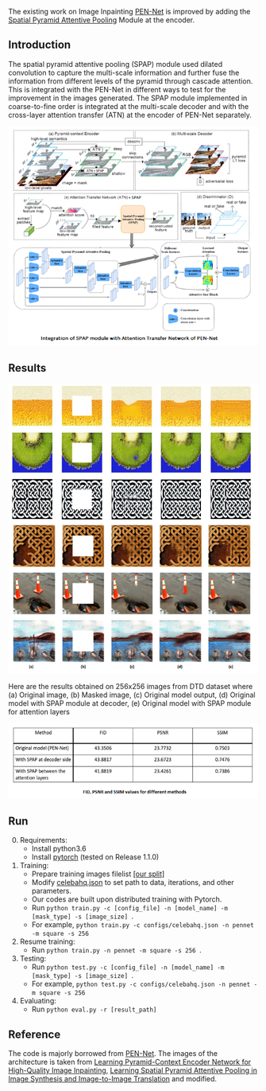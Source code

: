 The existing work on Image Inpainting [PEN-Net](https://github.com/researchmm/PEN-Net-for-Inpainting) is improved by adding the [Spatial Pyramid Attentive Pooling](https://arxiv.org/abs/1901.06322) Module at the encoder.

<!-- ------------------------------------------------------------------------------ -->
## Introduction 
The spatial pyramid attentive pooling (SPAP) module used dilated convolution to capture the multi-scale information and further fuse the information from different levels of the pyramid through cascade attention. This is integrated with the PEN-Net in different ways to test for the improvement in the images generated. The SPAP module implemented in coarse-to-fine order is integrated at the multi-scale decoder and with the cross-layer attention transfer (ATN) at the encoder of PEN-Net separately. 

![PEN-Net_SPAP](https://github.com/rakshita111/Image-Completion-using-GANs/blob/main/docs/PEN-Net_SPAP.png?raw=true)



<!-- ------------------------------------------------------------------------------ -->
## Results 

![results](https://github.com/rakshita111/Image-Completion-using-GANs/blob/main/docs/generated_imgs.png?raw=true)

Here are the results obtained on 256x256 images from DTD dataset where (a) Original image, (b) Masked image, (c) Original model output, (d) Original model with SPAP module at decoder, (e) Original model with SPAP module for attention layers

![table](https://github.com/rakshita111/Image-Completion-using-GANs/blob/main/docs/table.png?raw=true)



<!-- -------------------------------------------------------- -->
## Run 

0. Requirements:
    * Install python3.6
    * Install [pytorch](https://pytorch.org/) (tested on Release 1.1.0)
1. Training:
    * Prepare training images filelist [[our split]](https://drive.google.com/open?id=1_j51UEiZluWz07qTGtJ7Pbfeyp1-aZBg)
    * Modify [celebahq.json](configs/celebahq.json) to set path to data, iterations, and other parameters.
    * Our codes are built upon distributed training with Pytorch.  
    * Run `python train.py -c [config_file] -n [model_name] -m [mask_type] -s [image_size] `. 
    * For example, `python train.py -c configs/celebahq.json -n pennet -m square -s 256 `
2. Resume training:
    * Run `python train.py -n pennet -m square -s 256 `.
3. Testing:
    * Run `python test.py -c [config_file] -n [model_name] -m [mask_type] -s [image_size] `. 
    * For example, `python test.py -c configs/celebahq.json -n pennet -m square -s 256 `
4. Evaluating:
    * Run `python eval.py -r [result_path]`
  
<!-- ----------------------------------------------------- -->
## Reference

The code is majorly borrowed from [PEN-Net](https://github.com/researchmm/PEN-Net-for-Inpainting/blob/master/docs/PEN-Net.gif?raw=true). The images of the architecture is taken from [Learning Pyramid-Context Encoder Network for High-Quality Image Inpainting](https://arxiv.org/pdf/1904.07475.pdf?raw=true), [Learning Spatial Pyramid Attentive Pooling in Image Synthesis and
Image-to-Image Translation](https://arxiv.org/abs/1901.06322) and modified. 
